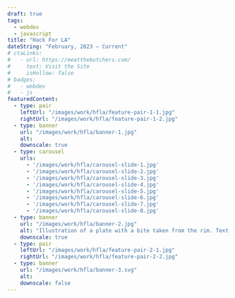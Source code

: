 ```yaml
---
draft: true
tags:
  - webdev
  - javascript
title: "Hack For LA"
dateString: "February, 2023 – Current"
# ctaLinks:
#   - url: https://meatthebutchers.com/
#     text: Visit the Site
#     isHollow: false
# badges:
#   - webdev
#   - js
featuredContent:
  - type: pair
    leftUrl: "/images/work/hfla/feature-pair-1-1.jpg"
    rightUrl: "/images/work/hfla/feature-pair-1-2.jpg"
  - type: banner
    url: "/images/work/hfla/banner-1.jpg"
    alt: 
    downscale: true
  - type: carousel
    urls:
      - '/images/work/hfla/carousel-slide-1.jpg'
      - '/images/work/hfla/carousel-slide-2.jpg'
      - '/images/work/hfla/carousel-slide-3.jpg'
      - '/images/work/hfla/carousel-slide-4.jpg'
      - '/images/work/hfla/carousel-slide-5.jpg'
      - '/images/work/hfla/carousel-slide-6.jpg'
      - '/images/work/hfla/carousel-slide-7.jpg'
      - '/images/work/hfla/carousel-slide-8.jpg'
  - type: banner
    url: "/images/work/hfla/banner-2.jpg"
    alt: "Illustration of a plate with a bite taken from the rim. Text at center of plate reading 'Steak so great, you might eat the plate'"
    downscale: true
  - type: pair
    leftUrl: "/images/work/hfla/feature-pair-2-1.jpg"
    rightUrl: "/images/work/hfla/feature-pair-2-2.jpg"
  - type: banner
    url: "/images/work/hfla/banner-3.svg"
    alt: 
    downscale: false
---
```

